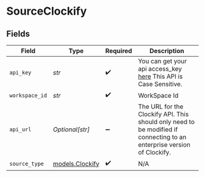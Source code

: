 # SourceClockify


## Fields

| Field                                                                                                                  | Type                                                                                                                   | Required                                                                                                               | Description                                                                                                            |
| ---------------------------------------------------------------------------------------------------------------------- | ---------------------------------------------------------------------------------------------------------------------- | ---------------------------------------------------------------------------------------------------------------------- | ---------------------------------------------------------------------------------------------------------------------- |
| `api_key`                                                                                                              | *str*                                                                                                                  | :heavy_check_mark:                                                                                                     | You can get your api access_key <a href="https://app.clockify.me/user/settings">here</a> This API is Case Sensitive.   |
| `workspace_id`                                                                                                         | *str*                                                                                                                  | :heavy_check_mark:                                                                                                     | WorkSpace Id                                                                                                           |
| `api_url`                                                                                                              | *Optional[str]*                                                                                                        | :heavy_minus_sign:                                                                                                     | The URL for the Clockify API. This should only need to be modified if connecting to an enterprise version of Clockify. |
| `source_type`                                                                                                          | [models.Clockify](../models/clockify.md)                                                                               | :heavy_check_mark:                                                                                                     | N/A                                                                                                                    |